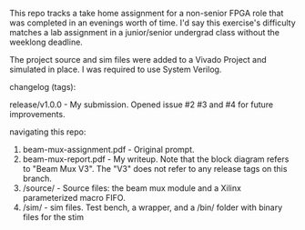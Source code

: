 This repo tracks a take home assignment for a non-senior FPGA role that was completed in an evenings worth of time. I'd say this exercise's difficulty matches a lab assignment in a junior/senior undergrad class without the weeklong deadline. 

The project source and sim files were added to a Vivado Project and simulated in place. I was required to use System Verilog. 

changelog (tags):

release/v1.0.0 - My submission. Opened issue #2 #3 and #4 for future improvements.

navigating this repo:
1. beam-mux-assignment.pdf - Original prompt.
2. beam-mux-report.pdf - My writeup. Note that the block diagram refers to "Beam Mux V3". The "V3" does not refer to any release tags on this branch. 
3. /source/ - Source files: the beam mux module and a Xilinx parameterized macro FIFO. 
4. /sim/ - sim files. Test bench, a wrapper, and a /bin/ folder with binary files for the stim
